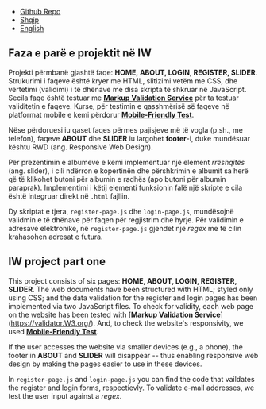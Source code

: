 * [Github Repo](https://github.com/bleart-nuredini/iw/)
* [Shqip](#faza-e-parë-e-projektit-në-iw)
* [English](#iw-project-part-one)

## Faza e parë e projektit në IW
Projekti përmbanë gjashtë faqe: **HOME, ABOUT, LOGIN, REGISTER, SLIDER**. Strukurimi
i faqeve është kryer me HTML, slitizimi vetëm me CSS, dhe vërtetimi (validimi) i të
dhënave me disa skripta të shkruar në JavaScript. Secila faqe është testuar me [**Markup 
Validation Service**](https://validator.W3.org/) për ta testuar validitetin e faqeve. Kurse, 
për testimin e qasshmërisë së faqeve në platformat mobile e kemi përdorur 
[**Mobile-Friendly Test**](https://search.google.com/test/mobile-friendly).

Nëse përdoruesi iu qaset faqes përmes pajisjeve më të vogla (p.sh., me telefon), faqeve
**ABOUT** dhe **SLIDER** iu largohet **footer**-i, duke mundësuar kështu RWD (ang. Responsive Web Design).

Për prezentimin e albumeve e kemi implementuar një element _rrëshqitës_ (ang. slider), i
cili ndërron e kopertinën dhe përshkrimin e albumit sa herë që të klikohet butoni për albumin
e radhës (apo butoni për albumin paraprak). Implementimi i këtij elementi funksionin
falë një skripte e cila është integruar direkt në `.html` fajllin.

Dy skriptat e tjera, `register-page.js` dhe `login-page.js`, mundësojnë validmin e të
dhënave për faqen për regjistrim dhe hyrje. Për validimin e
adresave elektronike, në `register-page.js` gjendet një _regex_ me të cilin krahasohen
adresat e futura. 

## IW project part one
This project consists of six pages: **HOME, ABOUT, LOGIN, REGISTER, SLIDER**. The web documents 
have been structured with HTML; styled only using CSS; and the data validation for the 
register and login pages has been implemented via two JavaScript files. To check for validity, 
each web page on the website has been tested with [**Markup Validation Service**] 
(https://validator.W3.org/). And, to check the website's responsivity, we used
[**Mobile-Friendly Test**](https://search.google.com/test/mobile-friendly).

If the user accesses the website via smaller devices (e.g., a phone), the footer in **ABOUT** and **SLIDER** will 
disappear -- thus enabling responsive web design by making the pages easier to use in these devices.

In `register-page.js` and `login-page.js` you can find the code that vaildates the register and login forms,
respectievly. To validate e-mail addresses, we test the user input against a _regex_.
